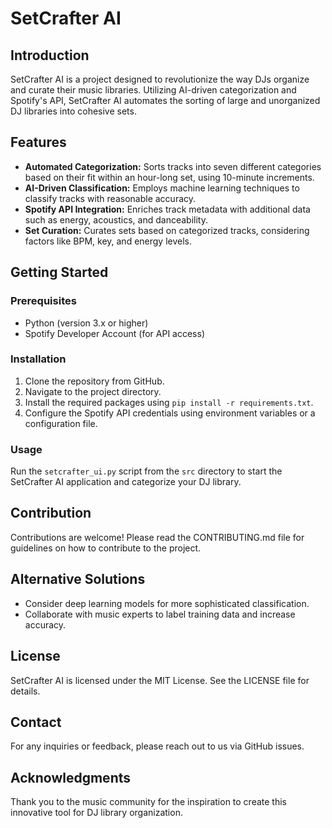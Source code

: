 # SetCrafter AI

## Introduction

SetCrafter AI is a project designed to revolutionize the way DJs organize and curate their music libraries. Utilizing AI-driven categorization and Spotify's API, SetCrafter AI automates the sorting of large and unorganized DJ libraries into cohesive sets.

## Features

- **Automated Categorization:** Sorts tracks into seven different categories based on their fit within an hour-long set, using 10-minute increments.
- **AI-Driven Classification:** Employs machine learning techniques to classify tracks with reasonable accuracy.
- **Spotify API Integration:** Enriches track metadata with additional data such as energy, acoustics, and danceability.
- **Set Curation:** Curates sets based on categorized tracks, considering factors like BPM, key, and energy levels.

## Getting Started

### Prerequisites

- Python (version 3.x or higher)
- Spotify Developer Account (for API access)

### Installation

1. Clone the repository from GitHub.
2. Navigate to the project directory.
3. Install the required packages using `pip install -r requirements.txt`.
4. Configure the Spotify API credentials using environment variables or a configuration file.

### Usage

Run the `setcrafter_ui.py` script from the `src` directory to start the SetCrafter AI application and categorize your DJ library.

## Contribution

Contributions are welcome! Please read the CONTRIBUTING.md file for guidelines on how to contribute to the project.

## Alternative Solutions

- Consider deep learning models for more sophisticated classification.
- Collaborate with music experts to label training data and increase accuracy.

## License

SetCrafter AI is licensed under the MIT License. See the LICENSE file for details.

## Contact

For any inquiries or feedback, please reach out to us via GitHub issues.

## Acknowledgments

Thank you to the music community for the inspiration to create this innovative tool for DJ library organization.
